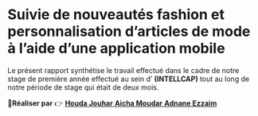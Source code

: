 # Suivie de nouveautés fashion et personnalisation d’articles de mode à l’aide d’une application mobile

Le présent rapport synthétise le travail effectué dans le cadre de notre stage de première année effectué au sein d’ **(INTELLCAP)** tout au long de notre période de stage qui était de deux mois.

:boy:**Réaliser par** :point_right: <a href="https://github.com/houdajh"> **Houda Jouhar** </a> <a href="https://github.com/aicha-mudr"> **Aicha Moudar** </a> <a href="https://github.com/AdnaneEz-zaim"> **Adnane Ezzaim** </a>
